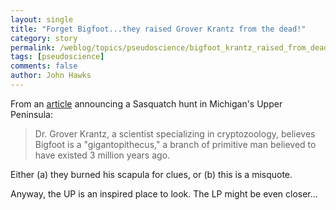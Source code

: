```yaml
---
layout: single 
title: "Forget Bigfoot...they raised Grover Krantz from the dead!" 
category: story
permalink: /weblog/topics/pseudoscience/bigfoot_krantz_raised_from_dead_2007.html
tags: [pseudoscience] 
comments: false 
author: John Hawks 
---
```



<p>
From an <a href="http://www.msnbc.msn.com/id/19443010/">article</a> announcing a Sasquatch hunt in Michigan's Upper Peninsula: 
</p>

<blockquote>Dr. Grover Krantz, a scientist specializing in cryptozoology, believes Bigfoot is a "gigantopithecus," a branch of primitive man believed to have existed 3 million years ago.</blockquote>

<p>
Either (a) they burned his scapula for clues, or (b) this is a misquote. 
</p>

<p>
Anyway, the UP is an inspired place to look. The LP might be even closer...
</p>

